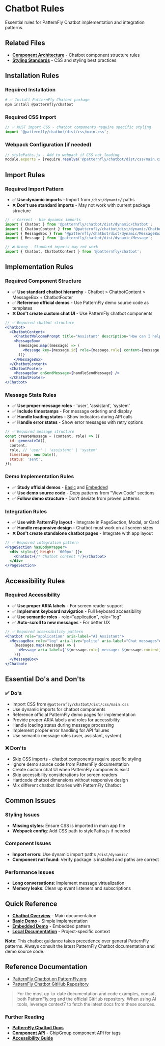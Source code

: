 # Chatbot Rules

Essential rules for PatternFly Chatbot implementation and integration patterns.

## Related Files

- [**Component Architecture**](../guidelines/component-architecture.md) - Chatbot component structure rules
- [**Styling Standards**](../guidelines/styling-standards.md) - CSS and styling best practices

## Installation Rules

### Required Installation

```bash
# ✅ Install PatternFly Chatbot package
npm install @patternfly/chatbot
```

### Required CSS Import

```jsx
// ✅ MUST import CSS - chatbot components require specific styling
import '@patternfly/chatbot/dist/css/main.css';
```

### Webpack Configuration (if needed)

```javascript
// stylePaths.js - Add to webpack if CSS not loading
module.exports = [require.resolve('@patternfly/chatbot/dist/css/main.css')];
```

## Import Rules

### Required Import Pattern

- ✅ **Use dynamic imports** - Import from `/dist/dynamic/` paths
- ❌ **Don't use standard imports** - May not work with current package structure

```jsx
// ✅ Correct - Use dynamic imports
import { Chatbot } from '@patternfly/chatbot/dist/dynamic/Chatbot';
import { ChatbotContent } from '@patternfly/chatbot/dist/dynamic/ChatbotContent';
import { MessageBox } from '@patternfly/chatbot/dist/dynamic/MessageBox';
import { Message } from '@patternfly/chatbot/dist/dynamic/Message';

// ❌ Wrong - Standard imports may not work
import { Chatbot, ChatbotContent } from '@patternfly/chatbot';
```

## Implementation Rules

### Required Component Structure

- ✅ **Use standard chatbot hierarchy** - Chatbot > ChatbotContent > MessageBox + ChatbotFooter
- ✅ **Reference official demos** - Use PatternFly demo source code as templates
- ❌ **Don't create custom chat UI** - Use PatternFly chatbot components

```jsx
// ✅ Required chatbot structure
<Chatbot>
  <ChatbotContent>
    <ChatbotWelcomePrompt title="Assistant" description="How can I help?" />
    <MessageBox>
      {messages.map((message) => (
        <Message key={message.id} role={message.role} content={message.content} />
      ))}
    </MessageBox>
  </ChatbotContent>
  <ChatbotFooter>
    <MessageBar onSendMessage={handleSendMessage} />
  </ChatbotFooter>
</Chatbot>
```

### Message State Rules

- ✅ **Use proper message roles** - 'user', 'assistant', 'system'
- ✅ **Include timestamps** - For message ordering and display
- ✅ **Handle loading states** - Show indicators during API calls
- ✅ **Handle error states** - Show error messages with retry options

```jsx
// ✅ Required message structure
const createMessage = (content, role) => ({
  id: generateId(),
  content,
  role, // 'user' | 'assistant' | 'system'
  timestamp: new Date(),
  status: 'sent',
});
```

### Demo Implementation Rules

- ✅ **Study official demos** - [Basic](https://www.patternfly.org/patternfly-ai/chatbot/overview/demo/basic-chatbot) and [Embedded](https://www.patternfly.org/patternfly-ai/chatbot/overview/demo/embedded-chatbot)
- ✅ **Use demo source code** - Copy patterns from "View Code" sections
- ✅ **Follow demo structure** - Don't deviate from proven patterns

### Integration Rules

- ✅ **Use with PatternFly layout** - Integrate in PageSection, Modal, or Card
- ✅ **Handle responsive design** - Chatbot must work on all screen sizes
- ❌ **Don't create standalone chatbot pages** - Integrate with app layout

```jsx
// ✅ Required integration pattern
<PageSection hasBodyWrapper>
  <div style={{ height: '600px' }}>
    <Chatbot>{/* Chatbot content */}</Chatbot>
  </div>
</PageSection>
```

## Accessibility Rules

### Required Accessibility

- ✅ **Use proper ARIA labels** - For screen reader support
- ✅ **Implement keyboard navigation** - Full keyboard accessibility
- ✅ **Use semantic roles** - role="application", role="log"
- ✅ **Auto-scroll to new messages** - For better UX

```jsx
// ✅ Required accessibility pattern
<Chatbot role="application" aria-label="AI Assistant">
  <MessageBox role="log" aria-live="polite" aria-label="Chat messages">
    {messages.map((message) => (
      <Message aria-label={`${message.role} message: ${message.content}`} />
    ))}
  </MessageBox>
</Chatbot>
```

## Essential Do's and Don'ts

### ✅ Do's

- Import CSS from `@patternfly/chatbot/dist/css/main.css`
- Use dynamic imports for chatbot components
- Reference official PatternFly demo pages for implementation
- Provide proper ARIA labels and roles for accessibility
- Handle loading states during message processing
- Implement proper error handling for API failures
- Use semantic message roles (user, assistant, system)

### ❌ Don'ts

- Skip CSS imports - chatbot components require specific styling
- Ignore demo source code from PatternFly documentation
- Create custom chat UI when PatternFly components exist
- Skip accessibility considerations for screen readers
- Hardcode chatbot dimensions without responsive design
- Mix different chatbot libraries with PatternFly Chatbot

## Common Issues

### Styling Issues

- **Missing styles**: Ensure CSS is imported in main app file
- **Webpack config**: Add CSS path to stylePaths.js if needed

### Component Issues

- **Import errors**: Use dynamic import paths `/dist/dynamic/`
- **Component not found**: Verify package is installed and paths are correct

### Performance Issues

- **Long conversations**: Implement message virtualization
- **Memory leaks**: Clean up event listeners and subscriptions

## Quick Reference

- **[Chatbot Overview](https://www.patternfly.org/patternfly-ai/chatbot/overview)** - Main documentation
- **[Basic Demo](https://www.patternfly.org/patternfly-ai/chatbot/overview/demo/basic-chatbot)** - Simple implementation
- **[Embedded Demo](https://www.patternfly.org/patternfly-ai/chatbot/overview/demo/embedded-chatbot)** - Embedded pattern
- **[Local Documentation](../resources/local-files.md#patternfly-chatbot-txt)** - Project-specific context

**Note**: This chatbot guidance takes precedence over general PatternFly patterns. Always consult the latest PatternFly Chatbot documentation and demo source code.

## Reference Documentation

- [PatternFly Chatbot on PatternFly.org](https://www.patternfly.org/patternfly-ai/chatbot/overview)
- [PatternFly Chatbot GitHub Repository](https://github.com/patternfly/chatbot)

> For the most up-to-date documentation and code examples, consult both PatternFly.org and the official GitHub repository. When using AI tools, leverage context7 to fetch the latest docs from these sources.

### Further Reading

- **[PatternFly Chatbot Docs](https://www.patternfly.org/chatbot/overview/)**
- **[Component API](https://github.com/patternfly/patternfly-react/tree/main/packages/react-core/src/components/ChipGroup)** - ChipGroup component API for tags
- **[Accessibility Guide](https://www.patternfly.org/get-started/accessibility-guide)**
